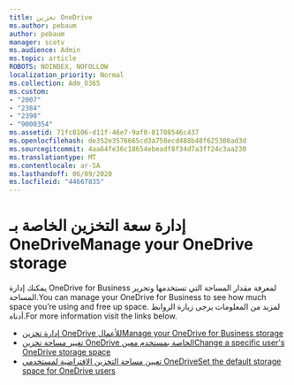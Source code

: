 ```yaml
---
title: تخزين OneDrive
ms.author: pebaum
author: pebaum
manager: scotv
ms.audience: Admin
ms.topic: article
ROBOTS: NOINDEX, NOFOLLOW
localization_priority: Normal
ms.collection: Adm_O365
ms.custom:
- "2007"
- "2384"
- "2398"
- "9000354"
ms.assetid: 71fc8106-d11f-46e7-9af0-81708546c437
ms.openlocfilehash: de352e3576665cd3a758ecd488b48f625308ad3d
ms.sourcegitcommit: 4aa64fe36c18654ebeadf8f34d7a3ff24c3aa230
ms.translationtype: MT
ms.contentlocale: ar-SA
ms.lasthandoff: 06/09/2020
ms.locfileid: "44667835"
---
```

# <a name="manage-your-onedrive-storage"></a><span data-ttu-id="75570-102">إدارة سعة التخزين الخاصة بـ OneDrive</span><span class="sxs-lookup"><span data-stu-id="75570-102">Manage your OneDrive storage</span></span>

<span data-ttu-id="75570-103">يمكنك إدارة OneDrive for Business لمعرفة مقدار المساحة التي تستخدمها وتحرير المساحة.</span><span class="sxs-lookup"><span data-stu-id="75570-103">You can manage your OneDrive for Business to see how much space you’re using and free up space.</span></span>  <span data-ttu-id="75570-104">لمزيد من المعلومات يرجى زيارة الروابط أدناه.</span><span class="sxs-lookup"><span data-stu-id="75570-104">For more information visit the links below.</span></span>

- [<span data-ttu-id="75570-105">إدارة تخزين OneDrive للأعمال</span><span class="sxs-lookup"><span data-stu-id="75570-105">Manage your OneDrive for Business storage</span></span>](https://support.microsoft.com/office/31519161-059c-4764-b6f8-f5cd29f7fe68)
- [<span data-ttu-id="75570-106">تغيير مساحة تخزين OneDrive الخاصة بمستخدم معين</span><span class="sxs-lookup"><span data-stu-id="75570-106">Change a specific user's OneDrive storage space</span></span>](https://docs.microsoft.com/onedrive/change-user-storage)
- [<span data-ttu-id="75570-107">تعيين مساحة التخزين الافتراضية لمستخدمي OneDrive</span><span class="sxs-lookup"><span data-stu-id="75570-107">Set the default storage space for OneDrive users</span></span>](https://docs.microsoft.com/onedrive/set-default-storage-space)